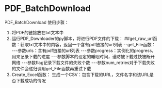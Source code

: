 # PDF_BatchDownload
PDF_BatchDownload
使用步骤：
1. 将PDF的链接放在txt文本中
2. 运行PDF_Downloader的py脚本，将进行PDF文件的下载：
##get_raw_url函数：获取txt文本中的内容，返回一个含有pdf链接的url列表
--get_File函数：
---参数urls：含有pdf链接的url列表
---参数progress：实例化的progress，用来记录下载的进度
---参数脚本的设定的睡眠时间，谨防被下载过快被断开网络
---参数flag记录下载文件的失败个数
---参数num_retries对于下载失败的文件会递归调用get_File函数再重试下载
3. Create_Excel函数：
生成一个CSV：包含下载的URL，文件名字和该URL是否下载成功的情况
